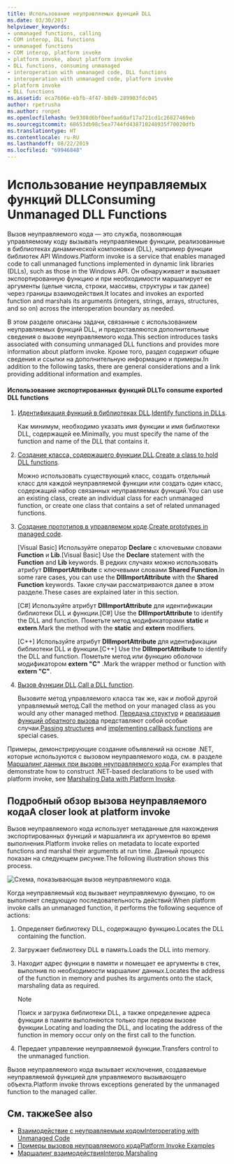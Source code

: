 ```yaml
---
title: Использование неуправляемых функций DLL
ms.date: 03/30/2017
helpviewer_keywords:
- unmanaged functions, calling
- COM interop, DLL functions
- unmanaged functions
- COM interop, platform invoke
- platform invoke, about platform invoke
- DLL functions, consuming unmanaged
- interoperation with unmanaged code, DLL functions
- interoperation with unmanaged code, platform invoke
- platform invoke
- DLL functions
ms.assetid: eca7606e-ebfb-4f47-b8d9-289903fdc045
author: rpetrusha
ms.author: ronpet
ms.openlocfilehash: 9e9308d6bf0eefaa60af17a721cd1c26827469eb
ms.sourcegitcommit: 68653db98c5ea7744fd438710248935f70020dfb
ms.translationtype: HT
ms.contentlocale: ru-RU
ms.lasthandoff: 08/22/2019
ms.locfileid: "69946848"
---
```

# <a name="consuming-unmanaged-dll-functions"></a><span data-ttu-id="5f88a-102">Использование неуправляемых функций DLL</span><span class="sxs-lookup"><span data-stu-id="5f88a-102">Consuming Unmanaged DLL Functions</span></span>
<span data-ttu-id="5f88a-103">Вызов неуправляемого кода — это служба, позволяющая управляемому коду вызывать неуправляемые функции, реализованные в библиотеках динамической компоновки (DLL), например функции библиотек API Windows.</span><span class="sxs-lookup"><span data-stu-id="5f88a-103">Platform invoke is a service that enables managed code to call unmanaged functions implemented in dynamic link libraries (DLLs), such as those in the Windows API.</span></span> <span data-ttu-id="5f88a-104">Он обнаруживает и вызывает экспортированную функцию и при необходимости маршалирует ее аргументы (целые числа, строки, массивы, структуры и так далее) через границы взаимодействия.</span><span class="sxs-lookup"><span data-stu-id="5f88a-104">It locates and invokes an exported function and marshals its arguments (integers, strings, arrays, structures, and so on) across the interoperation boundary as needed.</span></span>  
  
 <span data-ttu-id="5f88a-105">В этом разделе описаны задачи, связанные с использованием неуправляемых функций DLL, и предоставляются дополнительные сведения о вызове неуправляемого кода.</span><span class="sxs-lookup"><span data-stu-id="5f88a-105">This section introduces tasks associated with consuming unmanaged DLL functions and provides more information about platform invoke.</span></span> <span data-ttu-id="5f88a-106">Кроме того, раздел содержит общие сведения и ссылки на дополнительную информацию и примеры.</span><span class="sxs-lookup"><span data-stu-id="5f88a-106">In addition to the following tasks, there are general considerations and a link providing additional information and examples.</span></span>  
  
#### <a name="to-consume-exported-dll-functions"></a><span data-ttu-id="5f88a-107">Использование экспортированных функций DLL</span><span class="sxs-lookup"><span data-stu-id="5f88a-107">To consume exported DLL functions</span></span>  
  
1. <span data-ttu-id="5f88a-108">[Идентификация функций в библиотеках DLL](../../../docs/framework/interop/identifying-functions-in-dlls.md).</span><span class="sxs-lookup"><span data-stu-id="5f88a-108">[Identify functions in DLLs](../../../docs/framework/interop/identifying-functions-in-dlls.md).</span></span>  
  
     <span data-ttu-id="5f88a-109">Как минимум, необходимо указать имя функции и имя библиотеки DLL, содержащей ее.</span><span class="sxs-lookup"><span data-stu-id="5f88a-109">Minimally, you must specify the name of the function and name of the DLL that contains it.</span></span>  
  
2. <span data-ttu-id="5f88a-110">[Создание класса, содержащего функции DLL](../../../docs/framework/interop/creating-a-class-to-hold-dll-functions.md).</span><span class="sxs-lookup"><span data-stu-id="5f88a-110">[Create a class to hold DLL functions](../../../docs/framework/interop/creating-a-class-to-hold-dll-functions.md).</span></span>  
  
     <span data-ttu-id="5f88a-111">Можно использовать существующий класс, создать отдельный класс для каждой неуправляемой функции или создать один класс, содержащий набор связанных неуправляемых функций.</span><span class="sxs-lookup"><span data-stu-id="5f88a-111">You can use an existing class, create an individual class for each unmanaged function, or create one class that contains a set of related unmanaged functions.</span></span>  
  
3. <span data-ttu-id="5f88a-112">[Создание прототипов в управляемом коде](../../../docs/framework/interop/creating-prototypes-in-managed-code.md).</span><span class="sxs-lookup"><span data-stu-id="5f88a-112">[Create prototypes in managed code](../../../docs/framework/interop/creating-prototypes-in-managed-code.md).</span></span>  
  
     <span data-ttu-id="5f88a-113">[Visual Basic] Используйте оператор **Declare** с ключевыми словами **Function** и **Lib**.</span><span class="sxs-lookup"><span data-stu-id="5f88a-113">[Visual Basic] Use the **Declare** statement with the **Function** and **Lib** keywords.</span></span> <span data-ttu-id="5f88a-114">В редких случаях можно использовать атрибут **DllImportAttribute** с ключевыми словами **Shared Function**.</span><span class="sxs-lookup"><span data-stu-id="5f88a-114">In some rare cases, you can use the **DllImportAttribute** with the **Shared Function** keywords.</span></span> <span data-ttu-id="5f88a-115">Такие случаи рассматриваются далее в этом разделе.</span><span class="sxs-lookup"><span data-stu-id="5f88a-115">These cases are explained later in this section.</span></span>  
  
     <span data-ttu-id="5f88a-116">[C#] Используйте атрибут **DllImportAttribute** для идентификации библиотеки DLL и функции.</span><span class="sxs-lookup"><span data-stu-id="5f88a-116">[C#] Use the **DllImportAttribute** to identify the DLL and function.</span></span> <span data-ttu-id="5f88a-117">Пометьте метод модификаторами **static** и **extern**.</span><span class="sxs-lookup"><span data-stu-id="5f88a-117">Mark the method with the **static** and **extern** modifiers.</span></span>  
  
     <span data-ttu-id="5f88a-118">[C++] Используйте атрибут **DllImportAttribute** для идентификации библиотеки DLL и функции.</span><span class="sxs-lookup"><span data-stu-id="5f88a-118">[C++] Use the **DllImportAttribute** to identify the DLL and function.</span></span> <span data-ttu-id="5f88a-119">Пометьте метод или функцию оболочки модификатором **extern "C"** .</span><span class="sxs-lookup"><span data-stu-id="5f88a-119">Mark the wrapper method or function with **extern "C"**.</span></span>  
  
4. <span data-ttu-id="5f88a-120">[Вызов функции DLL](../../../docs/framework/interop/calling-a-dll-function.md).</span><span class="sxs-lookup"><span data-stu-id="5f88a-120">[Call a DLL function](../../../docs/framework/interop/calling-a-dll-function.md).</span></span>  
  
     <span data-ttu-id="5f88a-121">Вызовите метод управляемого класса так же, как и любой другой управляемый метод.</span><span class="sxs-lookup"><span data-stu-id="5f88a-121">Call the method on your managed class as you would any other managed method.</span></span> <span data-ttu-id="5f88a-122">[Передача структур](../../../docs/framework/interop/passing-structures.md) и [реализация функций обратного вызова](../../../docs/framework/interop/callback-functions.md) представляют собой особые случаи.</span><span class="sxs-lookup"><span data-stu-id="5f88a-122">[Passing structures](../../../docs/framework/interop/passing-structures.md) and [implementing callback functions](../../../docs/framework/interop/callback-functions.md) are special cases.</span></span>  
  
 <span data-ttu-id="5f88a-123">Примеры, демонстрирующие создание объявлений на основе .NET, которые используются с вызовом неуправляемого кода, см. в разделе [Маршалинг данных при вызове неуправляемого кода](../../../docs/framework/interop/marshaling-data-with-platform-invoke.md).</span><span class="sxs-lookup"><span data-stu-id="5f88a-123">For examples that demonstrate how to construct .NET-based declarations to be used with platform invoke, see [Marshaling Data with Platform Invoke](../../../docs/framework/interop/marshaling-data-with-platform-invoke.md).</span></span>  
  
## <a name="a-closer-look-at-platform-invoke"></a><span data-ttu-id="5f88a-124">Подробный обзор вызова неуправляемого кода</span><span class="sxs-lookup"><span data-stu-id="5f88a-124">A closer look at platform invoke</span></span>  
 <span data-ttu-id="5f88a-125">Вызов неуправляемого кода использует метаданные для нахождения экспортированных функций и маршалинга их аргументов во время выполнения.</span><span class="sxs-lookup"><span data-stu-id="5f88a-125">Platform invoke relies on metadata to locate exported functions and marshal their arguments at run time.</span></span> <span data-ttu-id="5f88a-126">Данный процесс показан на следующем рисунке.</span><span class="sxs-lookup"><span data-stu-id="5f88a-126">The following illustration shows this process.</span></span>  
  
 ![Схема, показывающая вызов неуправляемого кода.](./media/consuming-unmanaged-dll-functions/platform-invoke-call.gif)  
  
 <span data-ttu-id="5f88a-128">Когда неуправляемый код вызывает неуправляемую функцию, то он выполняет следующую последовательность действий:</span><span class="sxs-lookup"><span data-stu-id="5f88a-128">When platform invoke calls an unmanaged function, it performs the following sequence of actions:</span></span>  
  
1. <span data-ttu-id="5f88a-129">Определяет библиотеку DLL, содержащую функцию.</span><span class="sxs-lookup"><span data-stu-id="5f88a-129">Locates the DLL containing the function.</span></span>  
  
2. <span data-ttu-id="5f88a-130">Загружает библиотеку DLL в память.</span><span class="sxs-lookup"><span data-stu-id="5f88a-130">Loads the DLL into memory.</span></span>  
  
3. <span data-ttu-id="5f88a-131">Находит адрес функции в памяти и помещает ее аргументы в стек, выполнив по необходимости маршалинг данных.</span><span class="sxs-lookup"><span data-stu-id="5f88a-131">Locates the address of the function in memory and pushes its arguments onto the stack, marshaling data as required.</span></span>  
  
    > [!NOTE]
    > <span data-ttu-id="5f88a-132">Поиск и загрузка библиотеки DLL, а также определение адреса функции в памяти выполняются только при первом вызове функции.</span><span class="sxs-lookup"><span data-stu-id="5f88a-132">Locating and loading the DLL, and locating the address of the function in memory occur only on the first call to the function.</span></span>  
  
4. <span data-ttu-id="5f88a-133">Передает управление неуправляемой функции.</span><span class="sxs-lookup"><span data-stu-id="5f88a-133">Transfers control to the unmanaged function.</span></span>  
  
 <span data-ttu-id="5f88a-134">Вызов неуправляемого кода вызывает исключения, создаваемые неуправляемой функцией для управляемого вызывающего объекта.</span><span class="sxs-lookup"><span data-stu-id="5f88a-134">Platform invoke throws exceptions generated by the unmanaged function to the managed caller.</span></span>

## <a name="see-also"></a><span data-ttu-id="5f88a-135">См. также</span><span class="sxs-lookup"><span data-stu-id="5f88a-135">See also</span></span>

- [<span data-ttu-id="5f88a-136">Взаимодействие с неуправляемым кодом</span><span class="sxs-lookup"><span data-stu-id="5f88a-136">Interoperating with Unmanaged Code</span></span>](../../../docs/framework/interop/index.md)
- [<span data-ttu-id="5f88a-137">Примеры вызовов неуправляемого кода</span><span class="sxs-lookup"><span data-stu-id="5f88a-137">Platform Invoke Examples</span></span>](../../../docs/framework/interop/platform-invoke-examples.md)
- [<span data-ttu-id="5f88a-138">Маршалинг взаимодействия</span><span class="sxs-lookup"><span data-stu-id="5f88a-138">Interop Marshaling</span></span>](../../../docs/framework/interop/interop-marshaling.md)
